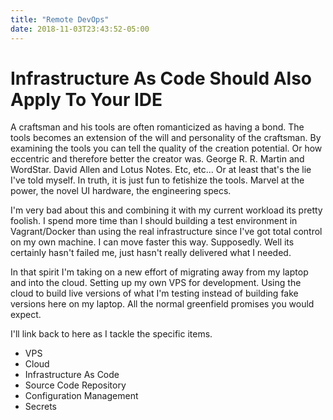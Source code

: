 ```yaml
---
title: "Remote DevOps"
date: 2018-11-03T23:43:52-05:00
---
```

# Infrastructure As Code Should Also Apply To Your IDE
A craftsman and his tools are often romanticized as having a bond.  The tools becomes an extension of the will and personality of the craftsman.  By examining the tools you can tell the quality of the creation potential.  Or how eccentric and therefore better the creator was. George R. R. Martin and WordStar.  David Allen and Lotus Notes.  Etc, etc...  Or at least that's the lie I've told myself.  In truth, it is just fun to fetishize the tools.  Marvel at the power, the novel UI hardware, the engineering specs.  

I'm very bad about this and combining it with my current workload its pretty foolish.  I spend more time than I should building a test environment in Vagrant/Docker than using the real infrastructure since I've got total control on my own machine.  I can move faster this way.  Supposedly.  Well its certainly hasn't failed me, just hasn't really delivered what I needed.  

In that spirit I'm taking on a new effort of migrating away from my laptop and into the cloud.  Setting up my own VPS for development.  Using the cloud to build live versions of what I'm testing instead of building fake versions here on my laptop.  All the normal greenfield promises you would expect.  

I'll link back to here as I tackle the specific items.

* VPS
* Cloud
* Infrastructure As Code
* Source Code Repository
* Configuration Management
* Secrets 

